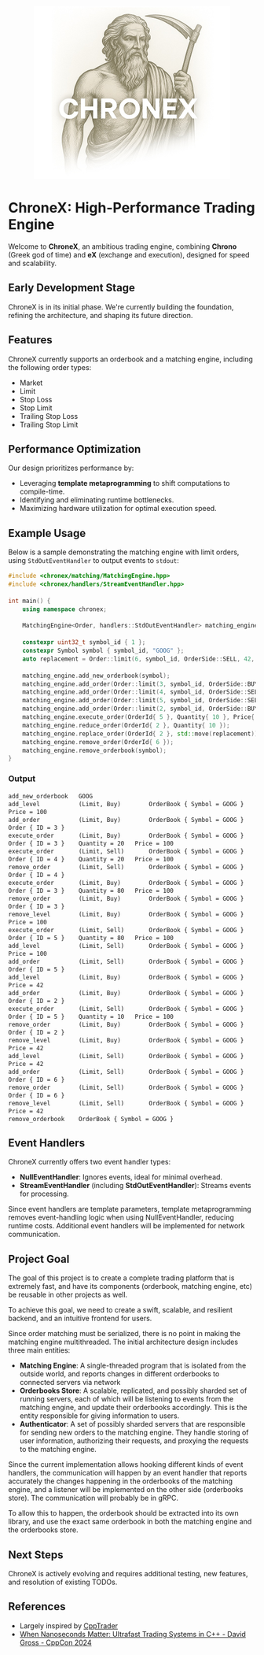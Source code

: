 <div align="center"> <img src="ChroneX.png" alt="Logo" width=400px> </div>

# ChroneX: High-Performance Trading Engine

Welcome to **ChroneX**, an ambitious trading engine, combining **Chrono** (Greek god of time) and **eX** (exchange and execution), designed for speed and scalability.

## Early Development Stage
ChroneX is in its initial phase. We're currently building the foundation, refining the architecture, and shaping its future direction.

## Features
ChroneX currently supports an orderbook and a matching engine, including the following order types:
- Market
- Limit
- Stop Loss
- Stop Limit
- Trailing Stop Loss
- Trailing Stop Limit

## Performance Optimization
Our design prioritizes performance by:
- Leveraging **template metaprogramming** to shift computations to compile-time.
- Identifying and eliminating runtime bottlenecks.
- Maximizing hardware utilization for optimal execution speed.


## Example Usage
Below is a sample demonstrating the matching engine with limit orders, using `StdOutEventHandler` to output events to `stdout`:

```c++
#include <chronex/matching/MatchingEngine.hpp>
#include <chronex/handlers/StreamEventHandler.hpp>

int main() {
    using namespace chronex;

    MatchingEngine<Order, handlers::StdOutEventHandler> matching_engine;

    constexpr uint32_t symbol_id { 1 };
    constexpr Symbol symbol { symbol_id, "GOOG" };
    auto replacement = Order::limit(6, symbol_id, OrderSide::SELL, 42, 100);

    matching_engine.add_new_orderbook(symbol);
    matching_engine.add_order(Order::limit(3, symbol_id, OrderSide::BUY, 100, 100));
    matching_engine.add_order(Order::limit(4, symbol_id, OrderSide::SELL, 100, 20));
    matching_engine.add_order(Order::limit(5, symbol_id, OrderSide::SELL, 100, 100));
    matching_engine.add_order(Order::limit(2, symbol_id, OrderSide::BUY, 42, 24));
    matching_engine.execute_order(OrderId{ 5 }, Quantity{ 10 }, Price{ 100 });
    matching_engine.reduce_order(OrderId{ 2 }, Quantity{ 10 });
    matching_engine.replace_order(OrderId{ 2 }, std::move(replacement));
    matching_engine.remove_order(OrderId{ 6 });
    matching_engine.remove_orderbook(symbol);
}
```
### Output
```text
add_new_orderbook	GOOG
add_level			(Limit, Buy)		OrderBook { Symbol = GOOG }	Price = 100
add_order			(Limit, Buy)		OrderBook { Symbol = GOOG }	Order { ID = 3 }
execute_order		(Limit, Buy)		OrderBook { Symbol = GOOG }	Order { ID = 3 }	Quantity = 20	Price = 100
execute_order		(Limit, Sell)		OrderBook { Symbol = GOOG }	Order { ID = 4 }	Quantity = 20	Price = 100
remove_order		(Limit, Sell)		OrderBook { Symbol = GOOG }	Order { ID = 4 }
execute_order		(Limit, Buy)		OrderBook { Symbol = GOOG }	Order { ID = 3 }	Quantity = 80	Price = 100
remove_order		(Limit, Buy)		OrderBook { Symbol = GOOG }	Order { ID = 3 }
remove_level		(Limit, Buy)		OrderBook { Symbol = GOOG }	Price = 100
execute_order		(Limit, Sell)		OrderBook { Symbol = GOOG }	Order { ID = 5 }	Quantity = 80	Price = 100
add_level			(Limit, Sell)		OrderBook { Symbol = GOOG }	Price = 100
add_order			(Limit, Sell)		OrderBook { Symbol = GOOG }	Order { ID = 5 }
add_level			(Limit, Buy)		OrderBook { Symbol = GOOG }	Price = 42
add_order			(Limit, Buy)		OrderBook { Symbol = GOOG }	Order { ID = 2 }
execute_order		(Limit, Sell)		OrderBook { Symbol = GOOG }	Order { ID = 5 }	Quantity = 10	Price = 100
remove_order		(Limit, Buy)		OrderBook { Symbol = GOOG }	Order { ID = 2 }
remove_level		(Limit, Buy)		OrderBook { Symbol = GOOG }	Price = 42
add_level			(Limit, Sell)		OrderBook { Symbol = GOOG }	Price = 42
add_order			(Limit, Sell)		OrderBook { Symbol = GOOG }	Order { ID = 6 }
remove_order		(Limit, Sell)		OrderBook { Symbol = GOOG }	Order { ID = 6 }
remove_level		(Limit, Sell)		OrderBook { Symbol = GOOG }	Price = 42
remove_orderbook	OrderBook { Symbol = GOOG }
```

## Event Handlers
ChroneX currently offers two event handler types:
- **NullEventHandler**: Ignores events, ideal for minimal overhead.
- **StreamEventHandler** (including **StdOutEventHandler**): Streams events for processing.

Since event handlers are template parameters, template metaprogramming removes event-handling logic when using NullEventHandler, reducing runtime costs. Additional event handlers will be implemented for network communication.

## Project Goal
The goal of this project is to create a complete trading platform that is extremely fast, and have its components (orderbook, matching engine, etc) be reusable in other projects as well.

To achieve this goal, we need to create a swift, scalable, and resilient backend, and an intuitive frontend for users.

Since order matching must be serialized, there is no point in making the matching engine multithreaded. The initial architecture design includes three main entities:
 - **Matching Engine**: A single-threaded program that is isolated from the outside world, and reports changes in different orderbooks to connected servers via network
 - **Orderbooks Store**: A scalable, replicated, and possibly sharded set of running servers, each of which will be listening to events from the matching engine, and update their orderbooks accordingly. This is the entity responsible for giving information to users.
 - **Authenticator**: A set of possibly sharded servers that are responsible for sending new orders to the matching engine. They handle storing of user information, authorizing their requests, and proxying the requests to the matching engine.

Since the current implementation allows hooking different kinds of event handlers, the communication will happen by an event handler that reports accurately the changes happening in the orderbooks of the matching engine, and a listener will be implemented on the other side (orderbooks store). The communication will probably be in gRPC.

To allow this to happen, the orderbook should be extracted into its own library, and use the exact same orderbook in both the matching engine and the orderbooks store.

## Next Steps
ChroneX is actively evolving and requires additional testing, new features, and resolution of existing TODOs.

## References
- Largely inspired by [CppTrader](https://github.com/chronoxor/CppTrader)
- [When Nanoseconds Matter: Ultrafast Trading Systems in C++ - David Gross - CppCon 2024](https://www.youtube.com/watch?v=sX2nF1fW7kI)